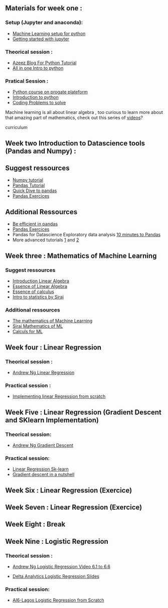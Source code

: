 ## Materials for week one :

### Setup (Jupyter and anaconda):
 - [Machine Learning setup for python](https://realpython.com/python-windows-machine-learning-setup/)
 - [Getting started with jupyter](https://realpython.com/jupyter-notebook-introduction/)

 ### Theorical session :
 - [Azeez Blog For Python Tutorial](https://kantologist.github.io/Tutorials/#!/)
 - [All in one Intro to python](https://github.com/kuleshov/cs228-material/blob/master/tutorials/python/cs228-python-tutorial.ipynb)
 ### Pratical Session :
 - [Python course on progate plateform ](https://progate.com/python/study/1/3#/0)
 - [Introduction to python](https://www.youtube.com/watch?v=N4mEzFDjqtA)
 - [Coding Problems to solve](https://github.com/zhiwehu/Python-programming-exercises/blob/master/100%2B%20Python%20challenging%20programming%20exercises.txt)

Machine learning is all about linear  algebra , too curious to learn more about that amazing part of mathematics, check out this series of [videos](https://www.youtube.com/playlist?list=PLZHQObOWTQDPD3MizzM2xVFitgF8hE_ab)?

curriculum
## Week two Introduction to Datascience tools (Pandas and Numpy) :

 ## Suggest ressources 
 - [Numpy tutorial](https://towardsdatascience.com/lets-talk-about-numpy-for-datascience-beginners-b8088722309f)
 - [Pandas Tutorial](https://nbviewer.jupyter.org/github/espoirMur/espoirMur.github.io/blob/master/_posts/2018-09-07-DIve-into-pandas.ipynb)
 - [Quick Dive to pandas](https://towardsdatascience.com/quick-dive-into-pandas-for-data-science-cc1c1a80d9c4)
 - [Pandas Exercices](https://github.com/guipsamora/pandas_exercises)
 ## Additional Ressources
 - [Be efficient in pandas](https://towardsdatascience.com/be-a-more-efficient-data-scientist-today-master-pandas-with-this-guide-ea362d27386)
 - [Pandas Exercices](https://github.com/guipsamora/pandas_exercises)
 - Pandas for Datascience Exploratory data analysis [10 minutes to Pandas](https://pandas.pydata.org/pandas-docs/stable/10min.html)
 - More advanced tutorials [1](https://realpython.com/python-pandas-tricks/) and [2](https://realpython.com/fast-flexible-pandas/)

## Week three : Mathematics of Machine Learning 

 ### Suggest ressources 
- [Introduction Linear Algebra](
https://web.stanford.edu/class/cs231a/section/section1.pdf)
- [Essence of Linear Algebra](https://www.youtube.com/watch?v=fNk_zzaMoSs&list=PLZHQObOWTQDPD3MizzM2xVFitgF8hE_ab)
- [Essence of calculus](https://www.youtube.com/watch?v=WUvTyaaNkzM&list=PLZHQObOWTQDMsr9K-rj53DwVRMYO3t5Yr)
- [Intro to statistics by Siraj](https://www.youtube.com/watch?v=MdHtK7CWpCQ)
### Additional ressources
- [The mathematics of Machine Learning](
https://towardsdatascience.com/the-mathematics-of-machine-learning-894f046c568)
- [Siraj Mathematics of ML](https://www.youtube.com/watch?v=8onB7rPG4Pk&t=121s&pbjreload=10)
- [Calculs for ML](https://ml-cheatsheet.readthedocs.io/en/latest/calculus.html)



## Week four : Linear Regression

### Theorical session :

- [Andrew Ng Linear Regression](https://www.youtube.com/watch?v=PPLop4L2eGk&list=PLLssT5z_DsK-h9vYZkQkYNWcItqhlRJLN)

### Practical session :

- [Implementing linear Regression from scratch](https://mubaris.com/posts/linear-regression/)


## Week Five : Linear Regression  (Gradient Descent and SKlearn Implementation)

### Theorical session:

- [Andrew Ng Gradient Descent](https://www.youtube.com/watch?v=yFPLyDwVifc)

### Practical session:

- [Linear Regression Sk-learn](https://bigdata-madesimple.com/how-to-run-linear-regression-in-python-scikit-learn/)
- [Gradient descent in a nutshell ](https://towardsdatascience.com/gradient-descent-in-a-nutshell-eaf8c18212f0)


## Week Six : Linear Regression  (Exercice)


## Week Seven : Linear Regression  (Exercice) 

## Week Eight : Break


## Week Nine : Logistic Regression 

### Theorical session : 

- [Andrew Ng Logistic Regression Video 6.1 to 6.6](https://www.youtube.com/watch?v=-la3q9d7AKQ&list=PLLssT5z_DsK-h9vYZkQkYNWcItqhlRJLN&index=32)

- [Delta Analytics Logistic Regression Slides](https://docs.google.com/presentation/d/1wxHKYyv1Px7yL4M7NmudDG4Fgm8g3WMDgBcOfT1kVug/edit#slide=id.g2cfbea957e_1_722)


### Practical session:

- [AI6-Lagos Logistic Regression from Scratch](https://github.com/AISaturdaysLagos/cohort3-resources/blob/master/Beginner/Week8/Notebook/Logistic%20Regression.ipynb)
